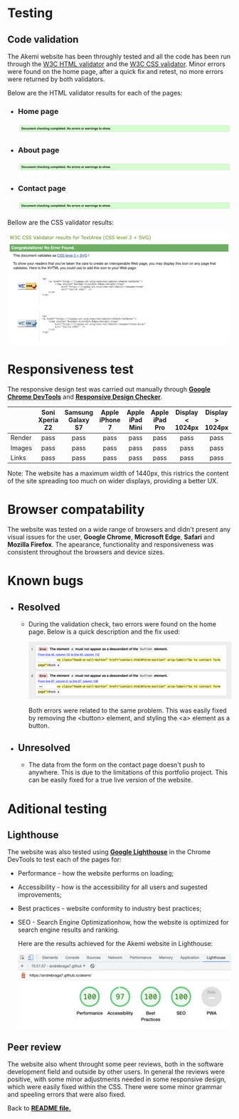 # Testing

## Code validation

The Akemi website has been throughly tested and all the code has been run through the [W3C HTML validator](https://validator.w3.org/) and the [W3C CSS validator](https://jigsaw.w3.org/css-validator/). Minor errors were found on the home page, after a quick fix and retest, no more errors were returned by both validators.

Below are the HTML validator results for each of the pages:

- ### Home page

    ![HTML validator results](assets/readme-images/html-validator.jpg)

- ### About page

    ![HTML validator results](assets/readme-images/html-validator.jpg)

- ### Contact page

    ![HTML validator results](assets/readme-images/html-validator.jpg)

Bellow are the CSS validator results:

![CSS validator results](assets/readme-images/css-validator.jpg)

# Responsiveness test

The responsive design test was carried out manually through [**Google Chrome DevTools**](https://developer.chrome.com/docs/devtools/) and [**Responsive Design Checker**](https://responsivedesignchecker.com/).

|        | Soni Xperia Z2 | Samsung Galaxy S7 | Apple iPhone 7 | Apple iPad Mini | Apple iPad Pro| Display < 1024px | Display > 1024px |
|--------|:--------------:|:-----------------:|:--------------:|:---------------:|:-------------:|:----------------:|:----------------:|
| Render | pass           | pass              | pass           | pass            | pass          | pass             | pass             |
| Images | pass           | pass              | pass           | pass            | pass          | pass             | pass             |
| Links  | pass           | pass              | pass           | pass            | pass          | pass             | pass             |

Note: The website has a maximum width of 1440px, this ristrics the content of the site spreading too much on wider displays, providing a better UX.

# Browser compatability

The website was tested on a wide range of browsers and didn't present any visual issues for the user, **Google Chrome**, **Microsoft Edge**, **Safari** and **Mozilla Firefox**. The apearance, functionality and responsiveness was consistent throughout the browsers and device sizes.

# Known bugs

- ## Resolved
    - During the validation check, two errors were found on the home page. Below is a quick description and the fix used:

        ![Bugs found](assets/readme-images/bugs.jpg)
        
        Both errors were related to the same problem. This was easily fixed by removing the \<button> element, and styling the \<a> element as a button.

- ## Unresolved
    - The data from the form on the contact page doesn't push to anywhere. This is due to the limitations of this portfolio project. This can be easily fixed for a true live version of the website.

# Aditional testing

## Lighthouse

The website was also tested using [**Google Lighthouse**](https://developers.google.com/web/tools/lighthouse) in the Chrome DevTools to test each of the pages for:
- Performance - how the website performs on loading;
- Accessibility - how is the accessibility for all users and sugested improvements;
- Best practices - website conformity to industry best practices;
- SEO - Search Engine Optimizationhow, how the website is optimized for search engine results and ranking.

    Here are the results achieved for the Akemi website in Lighthouse:

    ![Lighthouse results](assets/readme-images/lighthouse.jpg)

## Peer review

The website also whent throught some peer reviews, both in the software development field and outside by other users. In general the reviews were positive, with some minor adjustments needed in some responsive design, which were easily fixed within the CSS. There were some minor grammar and speeling errors that were also fixed.

Back to [**README file.**](README.md)
